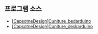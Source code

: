 ## 프로그램 소스
+ [[CapsotneDesign]Cuniture_bedarduino](https://github.com/JGatsby-29/Cuniture_Iotainment/tree/main/07.%20%ED%94%84%EB%A1%9C%EA%B7%B8%EB%9E%A8%20%EC%86%8C%EC%8A%A4/%5BCapsotneDesign%5DCuniture_bedarduino)
+ [[CapsotneDesign]Cuniture_deskarduino](https://github.com/JGatsby-29/Cuniture_Iotainment/tree/main/07.%20%ED%94%84%EB%A1%9C%EA%B7%B8%EB%9E%A8%20%EC%86%8C%EC%8A%A4/%5BCapsotneDesign%5DCuniture_deskarduino)
